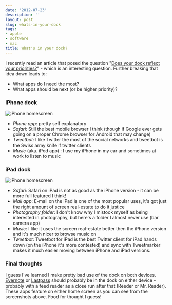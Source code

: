 ```yaml
---
date: '2012-07-23'
description: ''
layout: post
slug: whats-in-your-dock
tags:
- apple
- software
- mac
title: What's in your dock?
---
```


I recently read an article that posed the question "[Does your dock reflect your priorities?][]" - which is an interesting question. Further breaking that idea down leads to:

- What apps do I need the most?
- What apps should be next (or be higher priority)?

### iPhone dock

<img src="/files/2012/07/iphone.png" alt="iPhone homescreen" />

- *Phone app*: pretty self explanatory
- *Safari*: Still the best mobile browser I think (though if Google ever gets going on a proper Chrome browser for Android that may change)
- *Tweetbot*: I like Twitter the most of the social networks and tweetbot is the Swiss army knife if twitter clients
- *Music* (aka. iPod app) : I use my iPhone in my car and sometimes at work to listen to music

### iPad dock

<img src="/files/2012/07/ipad.png" alt="iPhone homescreen" />

- *Safari*: Safari on iPad is not as good as the iPhone version - it can be more full featured I think!
- *Mail app*: E-mail on the iPad is one of the most popular uses, it's got just the right amount of screen real-estate to do it justice
- *Photography folder*: I don't know why I mistook myself as being interested in photography, but here's a folder I almost never use (bar camera app)
- *Music*: I like it uses the screen real-estate better then the iPhone version and it's much nicer to browse music on
- *Tweetbot*: Tweetbot for iPad is the best Twitter client for iPad hands down (on the iPhone it's more contested) and sync with Tweetmarker makes it much easier moving between iPhone and iPad versions.

### Final thoughts

I guess I've learned I make pretty bad use of the dock on both devices. [Evernote][] or [Lastpass][] should probably be in the dock on either device - probably with a feed reader as a close run after that (Reeder or Mr. Reader). These apps feature on either home screen as you can see from the screenshots above. Food for thought I guess! 


[Does your dock reflect your priorities?]: http://nerdgap.com/does-your-dock-reflect-your-priorities/
[Evernote]: http://www.evernote.com
[Lastpass]: http://www.lastpass.com